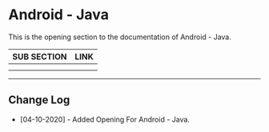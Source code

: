 # Android - Java

This is the opening section to the documentation of Android - Java. 

| SUB SECTION | LINK |
| ----------- | ---- |
|             |      |
|             |      |

---

## Change Log

- [04-10-2020] - Added Opening For Android - Java.